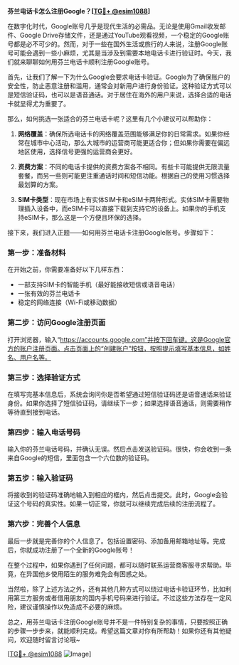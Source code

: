 **芬兰电话卡怎么注册Google？[[TG💪+ @esim1088](https://t.me/s/esim1088)]**

在数字化时代，Google账号几乎是现代生活的必需品。无论是使用Gmail收发邮件、Google Drive存储文件，还是通过YouTube观看视频，一个稳定的Google账号都是必不可少的。然而，对于一些在国外生活或旅行的人来说，注册Google账号可能会遇到一些小麻烦，尤其是当涉及到需要本地电话卡进行验证时。今天，我们就来聊聊如何用芬兰电话卡顺利注册Google账号。

首先，让我们了解一下为什么Google会要求电话卡验证。Google为了确保账户的安全性，防止恶意注册和滥用，通常会对新用户进行身份验证。这种验证方式可以是短信验证码，也可以是语音通话。对于居住在海外的用户来说，选择合适的电话卡就显得尤为重要了。

那么，如何挑选一张适合的芬兰电话卡呢？这里有几个小建议可以帮助你：

1. **网络覆盖**：确保所选电话卡的网络覆盖范围能够满足你的日常需求。如果你经常在城市中心活动，那么大城市的运营商可能更适合你；但如果你需要在偏远地区使用，选择信号更强的运营商会更好。

2. **资费方案**：不同的电话卡提供的资费方案各不相同。有些卡可能提供无限流量套餐，而另一些则可能更注重通话时间和短信功能。根据自己的使用习惯选择最划算的方案。

3. **SIM卡类型**：现在市场上有实体SIM卡和eSIM卡两种形式。实体SIM卡需要物理插入设备中，而eSIM卡可以直接下载到支持它的设备上。如果你的手机支持eSIM卡，那么这是一个方便且环保的选择。

接下来，我们进入正题——如何用芬兰电话卡注册Google账号。步骤如下：

### 第一步：准备材料

在开始之前，你需要准备好以下几样东西：
- 一部支持SIM卡的智能手机（最好能接收短信或语音电话）
- 一张有效的芬兰电话卡
- 稳定的网络连接（Wi-Fi或移动数据）

### 第二步：访问Google注册页面

打开浏览器，输入“https://accounts.google.com”并按下回车键。这是Google官方的账户注册页面。点击页面上的“创建账户”按钮，按照提示填写基本信息，如姓名、用户名等。

### 第三步：选择验证方式

在填写完基本信息后，系统会询问你是否希望通过短信验证码还是语音通话来验证身份。如果你选择了短信验证码，请继续下一步；如果选择语音通话，则需要稍作等待直到接到电话。

### 第四步：输入电话号码

输入你的芬兰电话号码，并确认无误。然后点击发送验证码。很快，你会收到一条来自Google的短信，里面包含一个六位数的验证码。

### 第五步：输入验证码

将接收到的验证码准确地输入到相应的框内，然后点击提交。此时，Google会验证这个号码的真实性。如果一切正常，你就可以继续完成后续的注册流程了。

### 第六步：完善个人信息

最后一步就是完善你的个人信息了。包括设置密码、添加备用邮箱地址等。完成后，你就成功注册了一个全新的Google账号！

在整个过程中，如果你遇到了任何问题，都可以随时联系运营商客服寻求帮助。毕竟，在异国他乡使用陌生的服务难免会有困惑之处。

当然啦，除了上述方法之外，还有其他几种方式可以绕过电话卡验证环节，比如利用第三方服务或者借用朋友的国内手机号码来进行验证。不过这些方法存在一定风险，建议谨慎操作以免造成不必要的麻烦。

总之，用芬兰电话卡注册Google账号并不是一件特别复杂的事情，只要按照正确的步骤一步步来，就能顺利完成。希望这篇文章对你有所帮助！如果你还有其他疑问，欢迎随时留言讨论哦~

[[TG💪+ @esim1088](https://t.me/s/esim1088) ![Image](https://i.postimg.cc/4NQfJmqS/Snipaste-2025-05-13-00-14-12.png)]